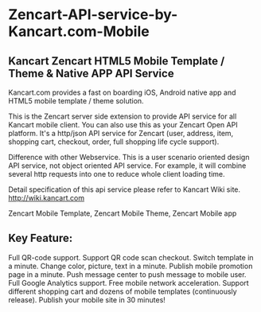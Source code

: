 Zencart-API-service-by-Kancart.com-Mobile
=========================================

Kancart Zencart HTML5 Mobile Template / Theme & Native APP API Service
--------------

Kancart.com provides a fast on boarding iOS, Android native app and HTML5 mobile template / theme solution.

This is the Zencart server side extension to provide API service for all Kancart mobile client. You can also use this as your Zencart Open API platform. It's a http/json API service for Zencart (user, address, item, shopping cart, checkout, order, full shopping life cycle support).

Difference with other Webservice. This is a user scenario oriented design API service, not object oriented API service. For example, it will combine several http requests into one to reduce whole client loading time.

Detail specification of this api service please refer to Kancart Wiki site. http://wiki.kancart.com

Zencart Mobile Template, Zencart Mobile Theme, Zencart Mobile app

Key Feature:
--------------
Full QR-code support. Support QR code scan checkout.
Switch template in a minute. Change color, picture, text in a minute.
Publish mobile promotion page in a minute.
Push message center to push message to mobile user.
Full Google Analytics support.
Free mobile network acceleration.
Support different shopping cart and dozens of mobile templates (continuously release).
Publish your mobile site in 30 minutes!

